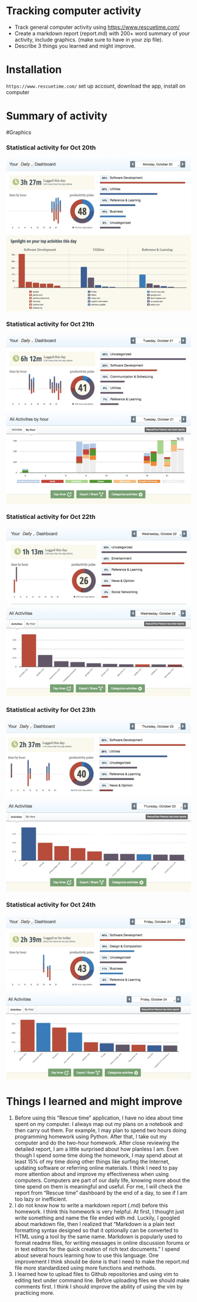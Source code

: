 Tracking computer activity
===============
  - Track general computer activity using https://www.rescuetime.com/ 
  - Create a markdown report (report.md) with 200+ word summary of your activity, include graphics. (make sure to have in your zip file).
  - Describe 3 things you learned and might improve.

  # Installation

  `https://www.rescuetime.com/`
  set up account, download the app, install on computer

  # Summary of activity
  
  
  #Graphics
  
  ### Statistical activity for Oct 20th 
  ![Oct 20th +1](https://github.com/Expo0911/Tracking-computer-activity/blob/master/10-20-1.png "Activity for Oct 20th")
  ![Oct 20th +2](https://github.com/Expo0911/Tracking-computer-activity/blob/master/10-20-2.png "Activity for Oct 20th")
  
  
  ### Statistical activity for Oct 21th 
  ![Oct 21th +1](https://github.com/Expo0911/Tracking-computer-activity/blob/master/10-21-1.png "Activity for Oct 21th")
  ![Oct 21th +2](https://github.com/Expo0911/Tracking-computer-activity/blob/master/10-21-2.png "Activity for Oct 21th")
  
  
  ### Statistical activity for Oct 22th 
  ![Oct 22th +1](https://github.com/Expo0911/Tracking-computer-activity/blob/master/10-22-1.png "Activity for Oct 22th")
  ![Oct 22th +2](https://github.com/Expo0911/Tracking-computer-activity/blob/master/10-22-2.png "Activity for Oct 22th")
  
  
  ### Statistical activity for Oct 23th 
  ![Oct 23th +1](https://github.com/Expo0911/Tracking-computer-activity/blob/master/10-23-1.png "Activity for Oct 23th")
  ![Oct 23th +2](https://github.com/Expo0911/Tracking-computer-activity/blob/master/10-23-2.png "Activity for Oct 23th")
  
  
  ### Statistical activity for Oct 24th 
  ![Oct 24th +1](https://github.com/Expo0911/Tracking-computer-activity/blob/master/10-24-1.png "Activity for Oct 24th")
  ![Oct 24th +2](https://github.com/Expo0911/Tracking-computer-activity/blob/master/10-24-2.png "Activity for Oct 24th")
  
  # Things I learned and might improve
  1.	Before using this “Rescue time” application, I have no idea about time spent on my computer.  I always map out my plans on a notebook and then carry out them. For example, I may plan to spend two hours doing programming homework using Python. After that, I take out my computer and do the two-hour homework. After close reviewing the detailed report, I am a little surprised about how planless I am. Even though I spend some time doing the homework, I may spend about at least 15% of my time doing other things like surfing the Internet, updating software or referring online materials. I think I need to pay more attention about and improve my effectiveness when using computers. Computers are part of our daily life, knowing more about the time spend on them is meaningful and useful. For me, I will check the report from “Rescue time” dashboard by the end of a day, to see if I am too lazy or inefficient.
  2.	I do not know how to write a markdown report (.md) before this homework. I think this homework is very helpful. At first, I thought just write something and name the file ended with md. Luckily, I googled about markdown file, then I realized that “Markdown is a plain text formatting syntax designed so that it optionally can be converted to HTML using a tool by the same name. Markdown is popularly used to format readme files, for writing messages in online discussion forums or in text editors for the quick creation of rich text documents.” I spend about several hours learning how to use this language. One improvement I think should be done is that I need to make the report.md file more standardized using more functions and methods.
  3.	I learned how to upload files to Github repositories and using vim to editing text under command line. Before uploading files we should make comments first. I think I should improve the ability of using the vim by practicing more.

  
